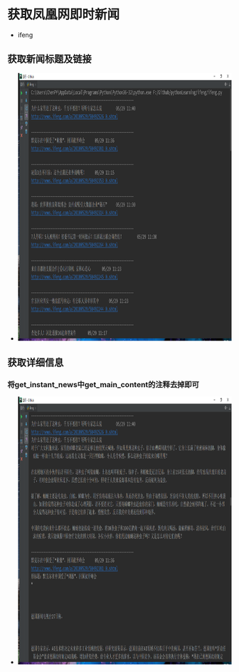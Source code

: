 # 获取凤凰网即时新闻
- ifeng
## 获取新闻标题及链接
- <div align=center><img width="800" height="600" src="./picture/1.png"/></div>
## 获取详细信息
### 将get_instant_news中get_main_content的注释去掉即可
- <div align=center><img width="800" height="600" src="./picture/2.png"/></div>
